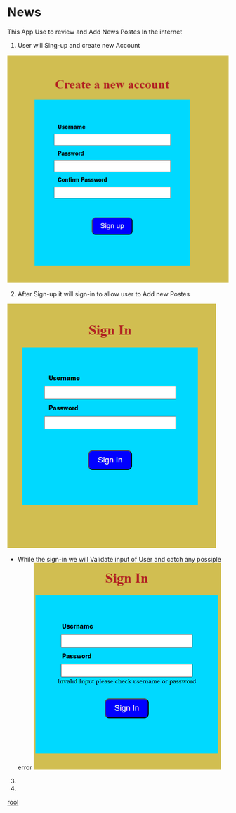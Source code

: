 

# News



This App Use to review and Add News Postes In the internet




1. User will Sing-up  and create new Account 


![sign-up](<Screenshot 2025-07-11 144908.png>)

2. After Sign-up it will sign-in to allow user to Add new Postes 

![sign-in](<Screenshot 2025-07-11 145335.png>)
* While the sign-in we will Validate input of User and catch any possiple error 
![cathc sign-in error](<Screenshot 2025-07-11 145518.png>)


3.



4.



[rool](https://trello.com/invite/b/6870ddac83b4fb4c4772e029/ATTIe0bee0f29393b3d94f6db2cc676749ba69C313C5/my-trello-board)

